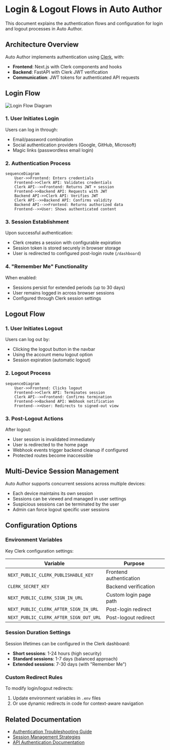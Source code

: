 # Login & Logout Flows in Auto Author

This document explains the authentication flows and configuration for login and logout processes in Auto Author.

## Architecture Overview

Auto Author implements authentication using [Clerk](https://clerk.dev/), with:

- **Frontend**: Next.js with Clerk components and hooks
- **Backend**: FastAPI with Clerk JWT verification
- **Communication**: JWT tokens for authenticated API requests

## Login Flow

![Login Flow Diagram](https://via.placeholder.com/800x400?text=Login+Flow+Diagram)

### 1. User Initiates Login

Users can log in through:
- Email/password combination
- Social authentication providers (Google, GitHub, Microsoft)
- Magic links (passwordless email login)

### 2. Authentication Process

```mermaid
sequenceDiagram
    User->>Frontend: Enters credentials
    Frontend->>Clerk API: Validates credentials
    Clerk API-->>Frontend: Returns JWT + session
    Frontend->>Backend API: Requests with JWT
    Backend API->>Clerk API: Verifies JWT
    Clerk API-->>Backend API: Confirms validity
    Backend API-->>Frontend: Returns authorized data
    Frontend-->>User: Shows authenticated content
```

### 3. Session Establishment

Upon successful authentication:
- Clerk creates a session with configurable expiration
- Session token is stored securely in browser storage
- User is redirected to configured post-login route (`/dashboard`)

### 4. "Remember Me" Functionality

When enabled:
- Sessions persist for extended periods (up to 30 days)
- User remains logged in across browser sessions
- Configured through Clerk session settings

## Logout Flow

### 1. User Initiates Logout

Users can log out by:
- Clicking the logout button in the navbar
- Using the account menu logout option
- Session expiration (automatic logout)

### 2. Logout Process

```mermaid
sequenceDiagram
    User->>Frontend: Clicks logout
    Frontend->>Clerk API: Terminates session
    Clerk API-->>Frontend: Confirms termination
    Frontend->>Backend API: Webhook notification
    Frontend-->>User: Redirects to signed-out view
```

### 3. Post-Logout Actions

After logout:
- User session is invalidated immediately
- User is redirected to the home page
- Webhook events trigger backend cleanup if configured
- Protected routes become inaccessible

## Multi-Device Session Management

Auto Author supports concurrent sessions across multiple devices:

- Each device maintains its own session
- Sessions can be viewed and managed in user settings
- Suspicious sessions can be terminated by the user
- Admin can force logout specific user sessions

## Configuration Options

### Environment Variables

Key Clerk configuration settings:

| Variable | Purpose |
|----------|---------|
| `NEXT_PUBLIC_CLERK_PUBLISHABLE_KEY` | Frontend authentication |
| `CLERK_SECRET_KEY` | Backend verification |
| `NEXT_PUBLIC_CLERK_SIGN_IN_URL` | Custom login page path |
| `NEXT_PUBLIC_CLERK_AFTER_SIGN_IN_URL` | Post-login redirect |
| `NEXT_PUBLIC_CLERK_AFTER_SIGN_OUT_URL` | Post-logout redirect |

### Session Duration Settings

Session lifetimes can be configured in the Clerk dashboard:

- **Short sessions**: 1-24 hours (high security)
- **Standard sessions**: 1-7 days (balanced approach)
- **Extended sessions**: 7-30 days (with "Remember Me")

### Custom Redirect Rules

To modify login/logout redirects:
1. Update environment variables in `.env` files
2. Or use dynamic redirects in code for context-aware navigation

## Related Documentation

- [Authentication Troubleshooting Guide](./auth-troubleshooting.md)
- [Session Management Strategies](./session-management.md)
- [API Authentication Documentation](./api-auth-endpoints.md)
